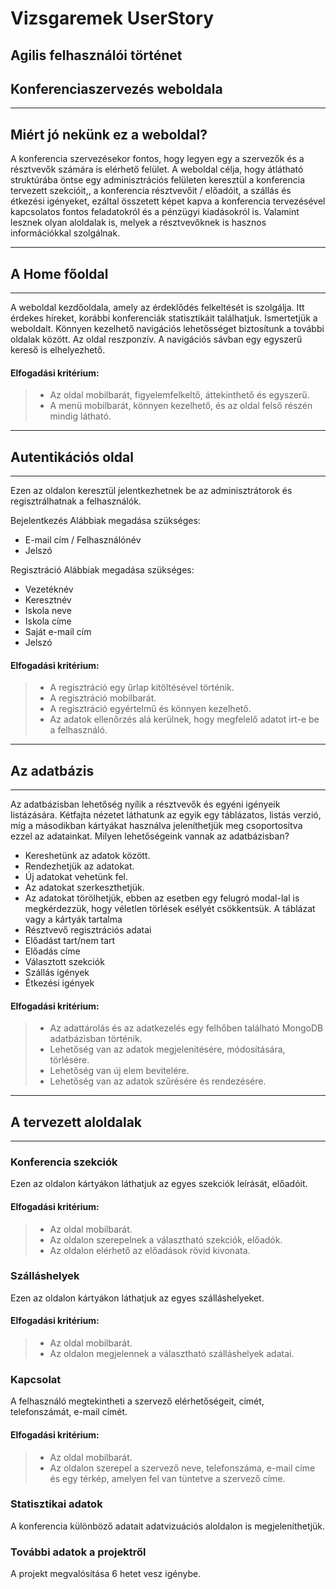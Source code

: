 # Vizsgaremek UserStory
## Agilis felhasználói történet
## Konferenciaszervezés weboldala
________________________________________
## Miért jó nekünk ez a weboldal?
A konferencia szervezésekor fontos, hogy legyen egy a szervezők és a résztvevők számára is elérhető felület. A weboldal célja, hogy átlátható struktúrába  öntse egy adminisztrációs felületen keresztül a konferencia tervezett szekcióit,, a konferencia résztvevőit / előadóit, a szállás és étkezési igényeket, ezáltal összetett képet kapva a konferencia tervezésével kapcsolatos fontos feladatokról és a pénzügyi kiadásokról is. Valamint lesznek olyan aloldalak is, melyek a résztvevőknek is hasznos információkkal szolgálnak.
________________________________________
## A Home főoldal
________________________________________
A weboldal kezdőoldala, amely az érdeklődés felkeltését is szolgálja. Itt érdekes híreket, korábbi konferenciák statisztikáit találhatjuk. Ismertetjük a weboldalt. Könnyen kezelhető navigációs lehetősséget biztosítunk a további oldalak között. Az oldal reszponzív. A navigációs sávban egy egyszerű kereső is elhelyezhető.
#### Elfogadási kritérium:
> - Az oldal mobilbarát, figyelemfelkeltő, áttekinthető és egyszerű.
> - A menü mobilbarát, könnyen kezelhető, és az oldal felső részén mindig látható.
________________________________________
## Autentikációs oldal
________________________________________
Ezen az oldalon keresztül jelentkezhetnek be az adminisztrátorok és regisztrálhatnak a felhasználók.

Bejelentkezés
Alábbiak megadása szükséges:
  -	E-mail cím / Felhasználónév
  -	Jelszó

Regisztráció
Alábbiak megadása szükséges:
  -	Vezetéknév
  -	Keresztnév
  -	Iskola neve
  -	Iskola címe
  -	Saját e-mail cím
  -	Jelszó

#### Elfogadási kritérium:
> - A regisztráció egy űrlap kitöltésével történik.
> - A regisztráció mobilbarát.
> - A regisztráció egyértelmű és könnyen kezelhető.
> - Az adatok ellenőrzés alá kerülnek, hogy megfelelő adatot irt-e be a felhasználó.

________________________________________
## Az adatbázis
________________________________________
Az adatbázisban lehetőség nyílik a résztvevők és egyéni igényeik listázására. Kétfajta nézetet láthatunk az egyik egy táblázatos, listás verzió, míg a másodikban kártyákat használva jeleníthetjük meg csoportosítva ezzel az adatainkat.
Milyen lehetőségeink vannak az adatbázisban?
  -	Kereshetünk az adatok között.
  -	Rendezhetjük az adatokat.
  -	Új adatokat vehetünk fel.
  -	Az adatokat szerkeszthetjük.
  -	Az adatokat törölhetjük, ebben az esetben egy felugró modal-lal is megkérdezzük, hogy véletlen törlések esélyét csökkentsük.
A táblázat vagy a kártyák tartalma
  -	Résztvevő regisztrációs adatai
  -	Előadást tart/nem tart
  -	Előadás címe
  -	Választott szekciók
  -	Szállás igények
  -	Étkezési igények

#### Elfogadási kritérium:
> - Az adattárolás és az adatkezelés egy felhőben található MongoDB adatbázisban történik.
> - Lehetőség van az adatok megjelenítésére, módosítására, törlésére.
> - Lehetőség van új elem bevitelére.
> - Lehetőség van az adatok szűrésére és rendezésére.
________________________________________
## A tervezett aloldalak
________________________________________
### Konferencia szekciók
Ezen az oldalon kártyákon láthatjuk az egyes szekciók leírását, előadóit.

#### Elfogadási kritérium:
> - Az oldal mobilbarát.
> - Az oldalon szerepelnek a választható szekciók, előadók.
> - Az oldalon elérhető az előadások rövid kivonata.

### Szálláshelyek
Ezen az oldalon kártyákon láthatjuk az egyes szálláshelyeket.

#### Elfogadási kritérium:
> - Az oldal mobilbarát.
> - Az oldalon megjelennek a választható szálláshelyek adatai.

### Kapcsolat
A felhasználó megtekintheti a szervező elérhetőségeit, címét, telefonszámát, e-mail címét.

#### Elfogadási kritérium:
> - Az oldal mobilbarát.
> - Az oldalon szerepel a szervező neve, telefonszáma, e-mail címe és egy térkép, amelyen fel van tüntetve a szervező címe.

### Statisztikai adatok
A konferencia különböző adatait adatvizuációs aloldalon is megjeleníthetjük.

### További adatok a projektről
A projekt megvalósítása 6 hetet vesz igénybe.

